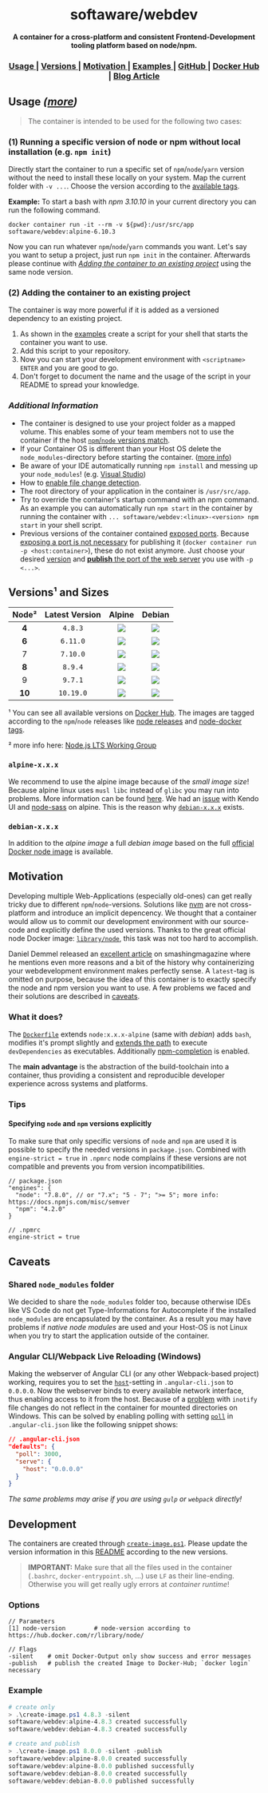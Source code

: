 <h1 align="center">softaware/webdev</h1>
<div align="center">
  <strong>A container for a cross-platform and consistent Frontend-Development tooling platform based on node/npm.</strong>
</div>

<div align="center">
  <h3>
    <a href="#usage-more">
      Usage
    </a>
    <span> | </span>
    <a href="#versions-and-sizes">
      Versions
    </a>
    <span> | </span>
    <a href="#motivation">
      Motivation
    </a>
    <span> | </span>
    <a href="https://github.com/softawaregmbh/docker-webdev/tree/master/examples">
      Examples
    </a>
    <span> | </span>
    <a href="https://github.com/softawaregmbh/docker-webdev">
      GitHub
    </a>
    <span> | </span>
    <a href="https://hub.docker.com/r/softaware/webdev/">
      Docker Hub
    </a>
    <span> | </span>
    <a href="https://softaware.at/codeaware/2017/05/23/consistent-npm-development-environments-using-docker.html">
      Blog Article
    </a>
  </h3>
</div>


## Usage *([more](https://github.com/softawaregmbh/docker-webdev/tree/master/examples))*
> The container is intended to be used for the following two cases:

### (1) Running a specific version of node or npm without local installation (e.g. `npm init`)
Directly start the container to run a specific set of `npm`/`node`/`yarn` version without the need to install these locally on your system. Map the current folder with `-v ...`. Choose the version according to the [available tags](https://hub.docker.com/r/softaware/webdev/tags/).

**Example:** To start a bash with *npm 3.10.10* in your current directory you can run the following command.
```
docker container run -it --rm -v ${pwd}:/usr/src/app softaware/webdev:alpine-6.10.3
```

Now you can run whatever `npm`/`node`/`yarn` commands you want. Let's say you want to setup a project, just run `npm init` in the container.
Afterwards please continue with *[Adding the container to an existing project](#2-adding-the-container-to-an-existing-project)* using the same node version.

### (2) Adding the container to an existing project
The container is way more powerful if it is added as a versioned dependency to an existing project.
1. As shown in the [examples](https://github.com/softawaregmbh/docker-webdev/tree/master/examples) create a script for your shell that starts the container you want to use.
2. Add this script to your repository.
3. Now you can start your development environment with `<scriptname> ENTER` and you are good to go.
4. Don't forget to document the name and the usage of the script in your README to spread your knowledge.

### *Additional Information*
- The container is designed to use your project folder as a mapped volume. This enables some of your team members not to use the container if the host [`npm`/`node` versions match](#specifying-node-and-npm-versions-explicitly).
- If your Container OS is different than your Host OS delete the `node_modules`-directory before starting the container. ([more info](#shared-node_modules-folder))
- Be aware of your IDE automatically running `npm install` and messing up your `node_modules`! (e.g. [Visual Studio](http://stackoverflow.com/questions/31876984/how-can-i-disable-npm-package-restore-in-visual-studio-2015))
- How to [enable file change detection](#angular-cliwebpack-live-reloading-windows).
- The root directory of your application in the container is `/usr/src/app`.
- Try to override the container's startup command with an npm command. As an example you can automatically run `npm start` in the container by running the container with `... softaware/webdev:<linux>-<version> npm start` in your shell script.
- Previous versions of the container contained [exposed ports](https://github.com/softawaregmbh/docker-webdev/commit/1f8a07c32617909b4c64c8d1729bdd1cc4fb5e14). Because [exposing a port is not necessary](https://www.ctl.io/developers/blog/post/docker-networking-rules/) for publishing it (`docker container run -p <host:container>`), these do not exist anymore. Just choose your desired [version](#versions-and-sizes) and [**publish** the port of the web server](https://docs.docker.com/engine/reference/commandline/run/#publish-or-expose-port--p-expose) you use with `-p <...>`.


## Versions¹ and Sizes
| Node²  | Latest Version |                                                                         Alpine                                                                         |                                                                         Debian                                                                         |
| :----: | :------------: | :----------------------------------------------------------------------------------------------------------------------------------------------------: | :----------------------------------------------------------------------------------------------------------------------------------------------------: |
| **4**  |    `4.8.3`     |   [![](https://images.microbadger.com/badges/image/softaware/webdev:alpine-4.8.3.svg)](https://microbadger.com/images/softaware/webdev:alpine-4.8.3)   |   [![](https://images.microbadger.com/badges/image/softaware/webdev:debian-4.8.3.svg)](https://microbadger.com/images/softaware/webdev:debian-4.8.3)   |
| **6**  |    `6.11.0`    |  [![](https://images.microbadger.com/badges/image/softaware/webdev:alpine-6.11.0.svg)](https://microbadger.com/images/softaware/webdev:alpine-6.11.0)  |  [![](https://images.microbadger.com/badges/image/softaware/webdev:debian-6.11.0.svg)](https://microbadger.com/images/softaware/webdev:debian-6.11.0)  |
|   7    |    `7.10.0`    |  [![](https://images.microbadger.com/badges/image/softaware/webdev:alpine-7.10.0.svg)](https://microbadger.com/images/softaware/webdev:alpine-7.10.0)  |  [![](https://images.microbadger.com/badges/image/softaware/webdev:debian-7.10.0.svg)](https://microbadger.com/images/softaware/webdev:debian-7.10.0)  |
| **8**  |    `8.9.4`     |   [![](https://images.microbadger.com/badges/image/softaware/webdev:alpine-8.9.4.svg)](https://microbadger.com/images/softaware/webdev:alpine-8.9.4)   |   [![](https://images.microbadger.com/badges/image/softaware/webdev:debian-8.9.4.svg)](https://microbadger.com/images/softaware/webdev:debian-8.9.4)   |
|   9    |    `9.7.1`     |   [![](https://images.microbadger.com/badges/image/softaware/webdev:alpine-9.7.1.svg)](https://microbadger.com/images/softaware/webdev:alpine-9.7.1)   |   [![](https://images.microbadger.com/badges/image/softaware/webdev:debian-9.7.1.svg)](https://microbadger.com/images/softaware/webdev:debian-9.7.1)   |
| **10** |   `10.19.0`    | [![](https://images.microbadger.com/badges/image/softaware/webdev:alpine-10.19.0.svg)](https://microbadger.com/images/softaware/webdev:alpine-10.19.0) | [![](https://images.microbadger.com/badges/image/softaware/webdev:debian-10.19.0.svg)](https://microbadger.com/images/softaware/webdev:debian-10.19.0) |

¹ You can see all available versions on [Docker Hub](https://hub.docker.com/r/softaware/webdev/tags/). The images are tagged according to the `npm`/`node` releases like [node releases](https://nodejs.org/en/download/releases/) and [node-docker tags](https://hub.docker.com/r/library/node/).

² more info here: [Node.js LTS Working Group](https://github.com/nodejs/LTS)

### `alpine-x.x.x`
We recommend to use the alpine image because of the *small image size*!
Because alpine linux uses `musl libc` instead of `glibc` you may run into problems. More information can be found [here](https://github.com/nodejs/docker-node#nodealpine).
We had an [issue](https://github.com/sass/node-sass/issues/1858) with Kendo UI and [node-sass](https://github.com/sass/node-sass) on alpine.
This is the reason why [`debian-x.x.x`](#debian-xxx) exists.

### `debian-x.x.x`
In addition to the *alpine image* a full *debian image* based on the full [official Docker node image](https://github.com/nodejs/docker-node#nodeversion) is available.


## Motivation
Developing multiple Web-Applications (especially old-ones) can get really tricky due to different `npm`/`node`-versions. Solutions like [nvm](https://github.com/creationix/nvm) are not cross-platform and introduce an implicit depencency.
We thought that a container would allow us to commit our development environment with our source-code and explicitly define the used versions.
Thanks to the great official node Docker image: [`library/node`](https://hub.docker.com/_/node/), this task was not too hard to accomplish.

Daniel Demmel released an [excellent article](https://www.smashingmagazine.com/2016/04/stop-installing-your-webdev-environment-locally-with-docker/) on smashingmagazine where he mentions even more reasons and a bit of the history why containerizing your webdevelopment environment makes perfectly sense.
A `latest`-tag is omitted on purpose, because the idea of this container is to exactly specify the node and npm version you want to use.
A few problems we faced and their solutions are described in [caveats](#caveats).

### What it does?
The [`Dockerfile`](https://github.com/softawaregmbh/docker-webdev/tree/master/images/Dockerfile.alpine) extends `node:x.x.x-alpine` (same with *debian*) adds `bash`, modifies it's prompt slightly and [extends the path](https://github.com/softawaregmbh/docker-webdev/tree/master/images/Dockerfile.alpine#L6) to execute `devDependencies` as executables. Additionally [npm-completion](https://docs.npmjs.com/cli/completion) is enabled.

The **main advantage** is the abstraction of the build-toolchain into a container, thus providing a consistent and reproducible developer experience across systems and platforms.

### Tips
#### Specifying `node` and `npm` versions explicitly
To make sure that only specific versions of `node` and `npm` are used it is possible to specify the needed versions in `package.json`.
Combined with `engine-strict = true` in `.npmrc` node complains if these versions are not compatible and prevents you from version incompatibilities.

```
// package.json
"engines": {
  "node": "7.8.0", // or "7.x"; "5 - 7"; ">= 5"; more info: https://docs.npmjs.com/misc/semver
  "npm": "4.2.0"
}
```
```
// .npmrc
engine-strict = true
```


## Caveats
### Shared `node_modules` folder
We decided to share the `node_modules` folder too, because otherwise IDEs like VS Code do not get Type-Informations for Autocomplete if the installed `node_modules` are encapsulated by the container. As a result you may have problems if *native node modules* are used and your Host-OS is not Linux when you try to start the application outside of the container.

### Angular CLI/Webpack Live Reloading (Windows)
Making the webserver of Angular CLI (or any other Webpack-based project) working, requires you to set the [`host`](https://github.com/angular/angular-cli/issues/4471)-setting in `.angular-cli.json` to `0.0.0.0`. Now the webserver binds to every available network interface, thus enabling access to it from the host.
Because of a [problem](https://docs.docker.com/docker-for-windows/troubleshoot/#inotify-on-shared-drives-does-not-work) with `inotify` file changes do not reflect in the container for mounted directories on Windows. This can be solved by enabling polling with setting 
[`poll`](https://github.com/angular/angular-cli/pull/1814#issuecomment-241854816) in `.angular-cli.json` like the following snippet shows:
```json
// .angular-cli.json
"defaults": {
  "poll": 3000,
  "serve": {
    "host": "0.0.0.0"
  }
}
```
*The same problems may arise if you are using `gulp` or `webpack` directly!*


## Development
The containers are created through [`create-image.ps1`](https://github.com/softawaregmbh/docker-webdev/tree/master/create-image.ps1). Please update the version information in this [README](https://github.com/softawaregmbh/docker-webdev/blob/master/README.md) according to the new versions.

> **IMPORTANT:** Make sure that all the files used in the container (`.bashrc`, `docker-entrypoint.sh`, ...) use `LF` as their line-ending. Otherwise you will get really ugly errors at *container runtime*!

### Options
```
// Parameters
[1] node-version        # node-version according to https://hub.docker.com/r/library/node/

// Flags
-silent    # omit Docker-Output only show success and error messages
-publish   # publish the created Image to Docker-Hub; `docker login` necessary
```

### Example
```powershell
# create only
> .\create-image.ps1 4.8.3 -silent
softaware/webdev:alpine-4.8.3 created successfully
softaware/webdev:debian-4.8.3 created successfully

# create and publish
> .\create-image.ps1 8.0.0 -silent -publish
softaware/webdev:alpine-8.0.0 created successfully
softaware/webdev:alpine-8.0.0 published successfully
softaware/webdev:debian-8.0.0 created successfully
softaware/webdev:debian-8.0.0 published successfully
```

